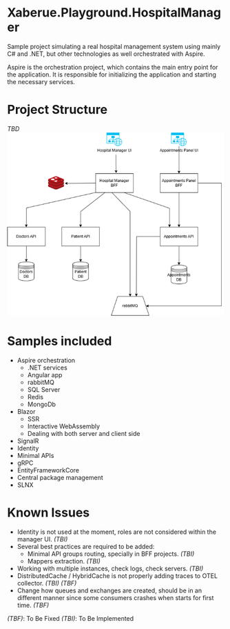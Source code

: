 # Xaberue.Playground.HospitalManager

Sample project simulating a real hospital management system using mainly C# and .NET, but other technologies as well orchestrated with Aspire.

Aspire is the orchestration project, which contains the main entry point for the application. It is responsible for initializing the application and starting the necessary services.


# Project Structure
_TBD_
![Alt text here](.resources/hospital_manager_diagram.png)

# Samples included
- Aspire orchestration
  - .NET services
  - Angular app
  - rabbitMQ
  - SQL Server
  - Redis
  - MongoDb
- Blazor
  - SSR
  - Interactive WebAssembly
  - Dealing with both server and client side
- SignalR
- Identity
- Minimal APIs
- gRPC
- EntityFrameworkCore
- Central package management
- SLNX


# Known Issues

- Identity is not used at the moment, roles are not considered within the manager UI. _(TBI)_
- Several best practices are required to be added:
  - Minimal API groups routing, specially in BFF projects. _(TBI)_
  - Mappers extraction. _(TBI)_
- Working with multiple instances, check logs, check servers. _(TBI)_
- DistributedCache / HybridCache is not properly adding traces to OTEL collector. _(TBI)_ _(TBF)_
- Change how queues and exchanges are created, should be in an different manner since some consumers crashes when starts for first time. _(TBF)_

_(TBF)_: To Be Fixed
_(TBI)_: To Be Implemented 